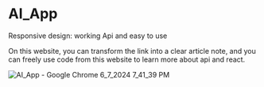 # AI_App

Responsive design: working Api and easy to use

On this website, you can transform the link into a clear article note, and you can freely use code from this website to learn more about api and react.

![AI_App - Google Chrome 6_7_2024 7_41_39 PM](https://github.com/akmweb/AI_app/assets/150655160/6dbcbab5-2c50-4ad0-998a-a1b0f2298fe7)
